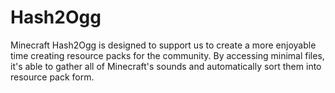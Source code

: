 # Hash2Ogg
Minecraft Hash2Ogg is designed to support us to create a more enjoyable time creating resource packs for the community. By accessing minimal files, it's able to gather all of Minecraft's sounds and automatically sort them into resource pack form.
